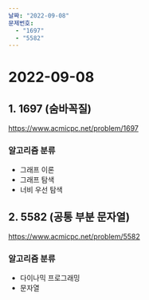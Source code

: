 ```yaml
---
날짜: "2022-09-08"
문제번호:
  - "1697"
  - "5582"
---
```


# 2022-09-08

## 1. 1697 (숨바꼭질)

https://www.acmicpc.net/problem/1697

### 알고리즘 분류

- 그래프 이론
- 그래프 탐색
- 너비 우선 탐색

## 2. 5582 (공통 부분 문자열)

https://www.acmicpc.net/problem/5582

### 알고리즘 분류

- 다이나믹 프로그래밍
- 문자열
